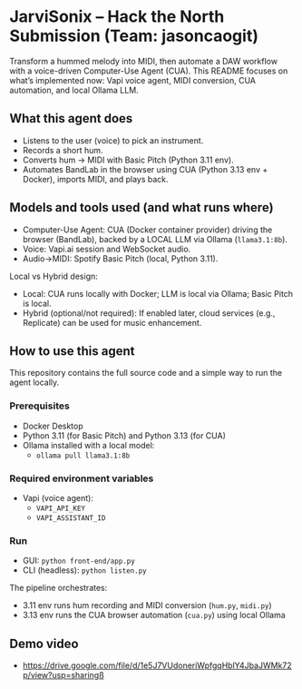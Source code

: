 # JarviSonix – Hack the North Submission (Team: jasoncaogit)

Transform a hummed melody into MIDI, then automate a DAW workflow with a voice-driven Computer-Use Agent (CUA). This README focuses on what’s implemented now: Vapi voice agent, MIDI conversion, CUA automation, and local Ollama LLM.


## What this agent does
- Listens to the user (voice) to pick an instrument.
- Records a short hum.
- Converts hum → MIDI with Basic Pitch (Python 3.11 env).
- Automates BandLab in the browser using CUA (Python 3.13 env + Docker), imports MIDI, and plays back.

## Models and tools used (and what runs where)
- Computer-Use Agent: CUA (Docker container provider) driving the browser (BandLab),
  backed by a LOCAL LLM via Ollama (`llama3.1:8b`).
- Voice: Vapi.ai session and WebSocket audio.
- Audio→MIDI: Spotify Basic Pitch (local, Python 3.11).

Local vs Hybrid design:
- Local: CUA runs locally with Docker; LLM is local via Ollama; Basic Pitch is local.
- Hybrid (optional/not required): If enabled later, cloud services (e.g., Replicate) can be used for music enhancement.

## How to use this agent
This repository contains the full source code and a simple way to run the agent locally.

### Prerequisites
- Docker Desktop
- Python 3.11 (for Basic Pitch) and Python 3.13 (for CUA)
- Ollama installed with a local model:
  - `ollama pull llama3.1:8b`

### Required environment variables
- Vapi (voice agent):
  - `VAPI_API_KEY`
  - `VAPI_ASSISTANT_ID`

### Run
- GUI: `python front-end/app.py`
- CLI (headless): `python listen.py`

The pipeline orchestrates:
- 3.11 env runs hum recording and MIDI conversion (`hum.py`, `midi.py`)
- 3.13 env runs the CUA browser automation (`cua.py`) using local Ollama





## Demo video
- https://drive.google.com/file/d/1e5J7VUdoneriWpfgqHblY4JbaJWMk72p/view?usp=sharingß


